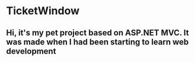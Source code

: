 # TicketWindow
## Hi, it's my pet project based on ASP.NET MVC. It was made when I had been starting to learn web development
